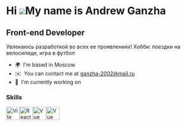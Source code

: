 Hi ![](https://user-images.githubusercontent.com/18350557/176309783-0785949b-9127-417c-8b55-ab5a4333674e.gif)My name is Andrew Ganzha
=====================================================================================================================================

Front-end Developer
-------------------

Увлекаюсь разработкой во всех ее проявлениях! Хобби: поездки на велосипеде, игра в футбол

* 🌍  I'm based in Moscow
* ✉️  You can contact me at [ganzha-2002@mail.ru](mailto:ganzha-2002@mail.ru)
* 🚀  I'm currently working on []()

### Skills


<p align="left">
<a href="https://vitejs.dev/" target="_blank" rel="noreferrer"><img src="https://raw.githubusercontent.com/danielcranney/readme-generator/main/public/icons/skills/vite-colored.svg" width="36" height="36" alt="Vite" /></a><a href="https://reactjs.org/" target="_blank" rel="noreferrer"><img src="https://raw.githubusercontent.com/danielcranney/readme-generator/main/public/icons/skills/react-colored.svg" width="36" height="36" alt="React" /></a><a href="https://vuejs.org/" target="_blank" rel="noreferrer"><img src="https://raw.githubusercontent.com/danielcranney/readme-generator/main/public/icons/skills/vuejs-colored.svg" width="36" height="36" alt="Vue" /></a><a href="https://nuxt-ru.vercel.app/" target="_blank" rel="noreferrer"><img src="https://raw.githubusercontent.com/danielcranney/readme-generator/main/public/icons/skills/nuxtjs-colored.svg" width="36" height="36" alt="Vue" /></a><a href="https://docs.nestjs.com/" target="_blank" rel="noreferrer">
</p>
